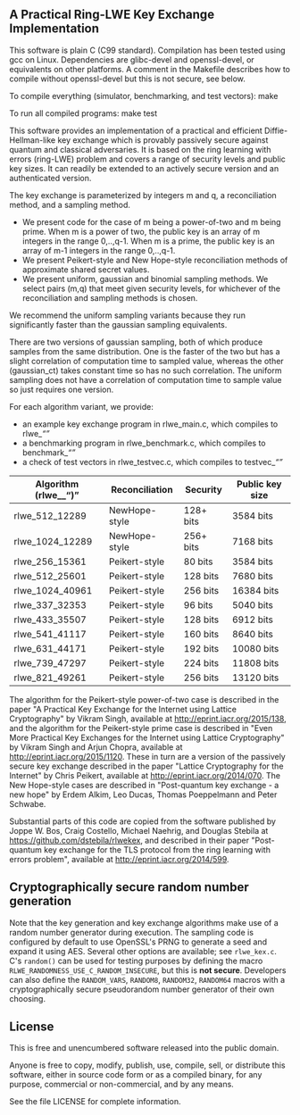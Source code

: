 A Practical Ring-LWE Key Exchange Implementation
------------------------------------------------

This software is plain C (C99 standard). Compilation has been tested using gcc on Linux. Dependencies are glibc-devel and openssl-devel, or equivalents on other platforms. A comment in the Makefile describes how to compile without openssl-devel but this is not secure, see below.

To compile everything (simulator, benchmarking, and test vectors): 
make

To run all compiled programs:
make test


This software provides an implementation of a practical and efficient Diffie-Hellman-like key exchange which is provably passively secure against quantum and classical adversaries. It is based on the ring learning with errors (ring-LWE) problem and covers a range of security levels and public key sizes. It can readily be extended to an actively secure version and an authenticated version.

The key exchange is parameterized by integers m and q, a reconciliation method, and a sampling method. 
* We present code for the case of m being a power-of-two and m being prime. When m is a power of two, the public key is an array of m integers in the range 0,..,q-1. When m is a prime, the public key is an array of m-1 integers in the range 0,..,q-1. 
* We present Peikert-style and New Hope-style reconciliation methods of approximate shared secret values.
* We present uniform, gaussian and binomial sampling methods.
We select pairs (m,q) that meet given security levels, for whichever of the reconciliation and sampling methods is chosen.

We recommend the uniform sampling variants because they run significantly faster than the gaussian sampling equivalents. 

There are two versions of gaussian sampling, both of which produce samples from the same distribution. One is the faster of the two but has a slight correlation of computation time to sampled value, whereas the other (gaussian_ct) takes constant time so has no such correlation. The uniform sampling does not have a correlation of computation time to sample value so just requires one version.

For each algorithm variant, we provide:
* an example key exchange program in rlwe_main.c, which compiles to rlwe_<m>_<q>_<sampling>
* a benchmarking program in rlwe_benchmark.c, which compiles to benchmark_<m>_<q>_<sampling>
* a check of test vectors in rlwe_testvec.c, which compiles to testvec_<m>_<q>_<sampling>

| Algorithm (rlwe_<m>_<q>) | Reconciliation | Security   |    Public key size |
| ------------------------ | -------------- | ---------- | ------------------ |
| rlwe_512_12289           | NewHope-style  | 128+ bits  |    3584 bits       |
| rlwe_1024_12289          | NewHope-style  | 256+ bits  |    7168 bits       |
| rlwe_256_15361           | Peikert-style  |  80 bits   |    3584 bits       |
| rlwe_512_25601           | Peikert-style  | 128 bits   |    7680 bits       |
| rlwe_1024_40961          | Peikert-style  | 256 bits   |   16384 bits       |
| rlwe_337_32353           | Peikert-style  |  96 bits   |    5040 bits       |
| rlwe_433_35507           | Peikert-style  | 128 bits   |    6912 bits       |
| rlwe_541_41117           | Peikert-style  | 160 bits   |    8640 bits       |
| rlwe_631_44171           | Peikert-style  | 192 bits   |   10080 bits       |
| rlwe_739_47297           | Peikert-style  | 224 bits   |   11808 bits       |
| rlwe_821_49261           | Peikert-style  | 256 bits   |   13120 bits       |

The algorithm for the Peikert-style power-of-two case is described in the paper "A Practical Key Exchange for the Internet using Lattice Cryptography" by Vikram Singh, available at http://eprint.iacr.org/2015/138, and the algorithm for the Peikert-style prime case is described in "Even More Practical Key Exchanges for the Internet using Lattice Cryptography" by Vikram Singh and Arjun Chopra, available at http://eprint.iacr.org/2015/1120. These in turn are a version of the passively secure key exchange described in the paper "Lattice Cryptography for the Internet" by Chris Peikert, available at http://eprint.iacr.org/2014/070. The New Hope-style cases are described in "Post-quantum key exchange - a new hope" by Erdem Alkim, Leo Ducas, Thomas Poeppelmann and Peter Schwabe.

Substantial parts of this code are copied from the software published by Joppe W. Bos, Craig Costello, Michael Naehrig, and Douglas Stebila at https://github.com/dstebila/rlwekex, and described in their paper "Post-quantum key exchange for the TLS protocol from the ring learning with errors problem", available at http://eprint.iacr.org/2014/599.


Cryptographically secure random number generation
-------------------------------------------------
Note that the key generation and key exchange algorithms make use of a random number generator during execution.  The sampling code is configured by default to use OpenSSL's PRNG to generate a seed and expand it using AES.  Several other options are available; see `rlwe_kex.c`.  C's `random()` can be used for testing purposes by defining the macro `RLWE_RANDOMNESS_USE_C_RANDOM_INSECURE`, but this is **not secure**.  Developers can also define the `RANDOM_VARS`, `RANDOM8`, `RANDOM32`, `RANDOM64` macros with a cryptographically secure pseudorandom number generator of their own choosing.  

License
-------
This is free and unencumbered software released into the public domain.

Anyone is free to copy, modify, publish, use, compile, sell, or distribute this software, either in source code form or as a compiled binary, for any purpose, commercial or non-commercial, and by any means.

See the file LICENSE for complete information.
